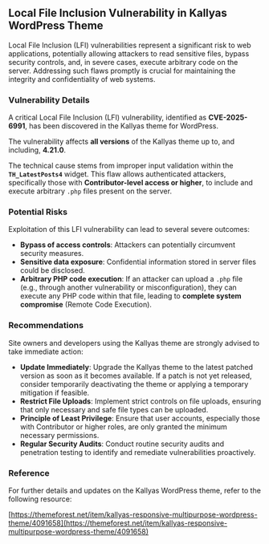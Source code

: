## Local File Inclusion Vulnerability in Kallyas WordPress Theme

Local File Inclusion (LFI) vulnerabilities represent a significant risk to web applications, potentially allowing attackers to read sensitive files, bypass security controls, and, in severe cases, execute arbitrary code on the server. Addressing such flaws promptly is crucial for maintaining the integrity and confidentiality of web systems.

### Vulnerability Details

A critical Local File Inclusion (LFI) vulnerability, identified as **CVE-2025-6991**, has been discovered in the Kallyas theme for WordPress.

The vulnerability affects **all versions** of the Kallyas theme up to, and including, **4.21.0**.

The technical cause stems from improper input validation within the **`TH_LatestPosts4`** widget. This flaw allows authenticated attackers, specifically those with **Contributor-level access or higher**, to include and execute arbitrary `.php` files present on the server.

### Potential Risks

Exploitation of this LFI vulnerability can lead to several severe outcomes:

*   **Bypass of access controls**: Attackers can potentially circumvent security measures.
*   **Sensitive data exposure**: Confidential information stored in server files could be disclosed.
*   **Arbitrary PHP code execution**: If an attacker can upload a `.php` file (e.g., through another vulnerability or misconfiguration), they can execute any PHP code within that file, leading to **complete system compromise** (Remote Code Execution).

### Recommendations

Site owners and developers using the Kallyas theme are strongly advised to take immediate action:

*   **Update Immediately**: Upgrade the Kallyas theme to the latest patched version as soon as it becomes available. If a patch is not yet released, consider temporarily deactivating the theme or applying a temporary mitigation if feasible.
*   **Restrict File Uploads**: Implement strict controls on file uploads, ensuring that only necessary and safe file types can be uploaded.
*   **Principle of Least Privilege**: Ensure that user accounts, especially those with Contributor or higher roles, are only granted the minimum necessary permissions.
*   **Regular Security Audits**: Conduct routine security audits and penetration testing to identify and remediate vulnerabilities proactively.

### Reference

For further details and updates on the Kallyas WordPress theme, refer to the following resource:

[https://themeforest.net/item/kallyas-responsive-multipurpose-wordpress-theme/4091658](https://themeforest.net/item/kallyas-responsive-multipurpose-wordpress-theme/4091658)